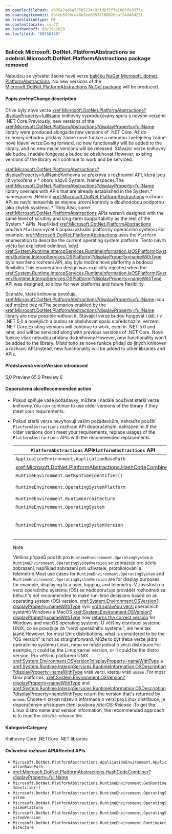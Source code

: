 ```yaml
---
ms.openlocfilehash: a635e2ed6a735b5234c92fd8f5ffa1685fe9373e
ms.sourcegitcommit: 8bfeb5930ca48b2ee6053f16082dcaf24d46d221
ms.translationtype: MT
ms.contentlocale: cs-CZ
ms.lasthandoff: 08/18/2020
ms.locfileid: "88558169"
---
```

### <a name="microsoftdotnetplatformabstractions-package-removed"></a><span data-ttu-id="00107-101">Balíček Microsoft. DotNet. PlatformAbstractions se odebral.</span><span class="sxs-lookup"><span data-stu-id="00107-101">Microsoft.DotNet.PlatformAbstractions package removed</span></span>

<span data-ttu-id="00107-102">Nebudou se vytvářet žádné nové verze [balíčku NuGet Microsoft. dotnet. PlatformAbstractions](https://www.nuget.org/packages/Microsoft.DotNet.PlatformAbstractions/) .</span><span class="sxs-lookup"><span data-stu-id="00107-102">No new versions of the [Microsoft.DotNet.PlatformAbstractions NuGet package](https://www.nuget.org/packages/Microsoft.DotNet.PlatformAbstractions/) will be produced.</span></span>

#### <a name="change-description"></a><span data-ttu-id="00107-103">Popis změny</span><span class="sxs-lookup"><span data-stu-id="00107-103">Change description</span></span>

<span data-ttu-id="00107-104">Dříve byly nové verze <xref:Microsoft.DotNet.PlatformAbstractions?displayProperty=fullName> knihovny vyprodukovány spolu s novými verzemi .NET Core.</span><span class="sxs-lookup"><span data-stu-id="00107-104">Previously, new versions of the <xref:Microsoft.DotNet.PlatformAbstractions?displayProperty=fullName> library were produced alongside new versions of .NET Core.</span></span> <span data-ttu-id="00107-105">Až do knihovny nebudou přidány žádné nové funkce a nebudou zveřejněny žádné nové hlavní verze.</span><span class="sxs-lookup"><span data-stu-id="00107-105">Going forward, no new functionality will be added to the library, and no new major versions will be released.</span></span> <span data-ttu-id="00107-106">Stávající verze knihovny ale budou i nadále fungovat a budou se obsluhovat.</span><span class="sxs-lookup"><span data-stu-id="00107-106">However, existing versions of the library will continue to work and be serviced.</span></span>

<span data-ttu-id="00107-107"><xref:Microsoft.DotNet.PlatformAbstractions?displayProperty=fullName>Knihovna se překrývá s rozhraními API, která jsou již vytvořena v \* oboru názvů System. Namespaces.</span><span class="sxs-lookup"><span data-stu-id="00107-107">The <xref:Microsoft.DotNet.PlatformAbstractions?displayProperty=fullName> library overlaps with APIs that are already established in the System.\* namespaces.</span></span> <span data-ttu-id="00107-108">Některá <xref:Microsoft.DotNet.PlatformAbstractions> rozhraní API se navíc nenavrhla se stejnou úrovní kontroly a dlouhodobou podporou jako zbytek systému. \* Třídy.</span><span class="sxs-lookup"><span data-stu-id="00107-108">Also, some <xref:Microsoft.DotNet.PlatformAbstractions> APIs weren't designed with the same level of scrutiny and long-term supportability as the rest of the System.\* APIs.</span></span> <span data-ttu-id="00107-109">Například <xref:Microsoft.DotNet.PlatformAbstractions> používá `Platform` výčet k popisu aktuální platformy operačního systému.</span><span class="sxs-lookup"><span data-stu-id="00107-109">For example, <xref:Microsoft.DotNet.PlatformAbstractions> uses the `Platform` enumeration to describe the current operating system platform.</span></span> <span data-ttu-id="00107-110">Tento návrh výčtu byl explicitně odmítnut, když <xref:System.Runtime.InteropServices.RuntimeInformation.IsOSPlatform(System.Runtime.InteropServices.OSPlatform)?displayProperty=nameWithType> bylo navrženo rozhraní API, aby bylo možné nové platformy a budoucí flexibilitu.</span><span class="sxs-lookup"><span data-stu-id="00107-110">This enumeration design was explicitly rejected when the <xref:System.Runtime.InteropServices.RuntimeInformation.IsOSPlatform(System.Runtime.InteropServices.OSPlatform)?displayProperty=nameWithType> API was designed, to allow for new platforms and future flexibility.</span></span>

<span data-ttu-id="00107-111">Scénáře, které knihovna povoluje, <xref:Microsoft.DotNet.PlatformAbstractions?displayProperty=fullName> jsou teď možné bez ní.</span><span class="sxs-lookup"><span data-stu-id="00107-111">The scenarios enabled by the <xref:Microsoft.DotNet.PlatformAbstractions?displayProperty=fullName> library are now possible without it.</span></span> <span data-ttu-id="00107-112">Stávající verze budou fungovat i dál, i v .NET 5,0 a novějších a budou se obsluhovat spolu s předchozími verzemi .NET Core.</span><span class="sxs-lookup"><span data-stu-id="00107-112">Existing versions will continue to work, even in .NET 5.0 and later, and will be serviced along with previous versions of .NET Core.</span></span> <span data-ttu-id="00107-113">Nové funkce však nebudou přidány do knihovny.</span><span class="sxs-lookup"><span data-stu-id="00107-113">However, new functionality won't be added to the library.</span></span> <span data-ttu-id="00107-114">Místo toho se nové funkce přidají do jiných knihoven a rozhraní API.</span><span class="sxs-lookup"><span data-stu-id="00107-114">Instead, new functionality will be added to other libraries and APIs.</span></span>

#### <a name="version-introduced"></a><span data-ttu-id="00107-115">Představená verze</span><span class="sxs-lookup"><span data-stu-id="00107-115">Version introduced</span></span>

<span data-ttu-id="00107-116">5,0 Preview 6</span><span class="sxs-lookup"><span data-stu-id="00107-116">5.0 Preview 6</span></span>

#### <a name="recommended-action"></a><span data-ttu-id="00107-117">Doporučená akce</span><span class="sxs-lookup"><span data-stu-id="00107-117">Recommended action</span></span>

- <span data-ttu-id="00107-118">Pokud splňuje vaše požadavky, můžete i nadále používat starší verze knihovny.</span><span class="sxs-lookup"><span data-stu-id="00107-118">You can continue to use older versions of the library if they meet your requirements.</span></span>

- <span data-ttu-id="00107-119">Pokud starší verze nevyhovují vašim požadavkům, nahraďte použití `PlatformAbstractions` rozhraní API doporučenými nahrazeními.</span><span class="sxs-lookup"><span data-stu-id="00107-119">If the older versions don't meet your requirements, replace usages of the `PlatformAbstractions` APIs with the recommended replacements.</span></span>

  | <span data-ttu-id="00107-120">`PlatformAbstractions` API</span><span class="sxs-lookup"><span data-stu-id="00107-120">`PlatformAbstractions` API</span></span> | <span data-ttu-id="00107-121">Doporučená náhrada</span><span class="sxs-lookup"><span data-stu-id="00107-121">Recommended replacement</span></span> |
  |-|-|
  | `ApplicationEnvironment.ApplicationBasePath` | <xref:System.AppContext.BaseDirectory?displayProperty=nameWithType> |
  | <xref:Microsoft.DotNet.PlatformAbstractions.HashCodeCombiner> | <xref:System.HashCode?displayProperty=nameWithType> |
  | `RuntimeEnvironment.GetRuntimeIdentifier()` | <xref:System.Runtime.InteropServices.RuntimeInformation.RuntimeIdentifier?displayProperty=nameWithType> |
  | `RuntimeEnvironment.OperatingSystemPlatform` | <xref:System.Runtime.InteropServices.RuntimeInformation.IsOSPlatform(System.Runtime.InteropServices.OSPlatform)?displayProperty=nameWithType> |
  | `RuntimeEnvironment.RuntimeArchitecture` | <xref:System.Runtime.InteropServices.RuntimeInformation.ProcessArchitecture?displayProperty=nameWithType> |
  | `RuntimeEnvironment.OperatingSystem` | <xref:System.Runtime.InteropServices.RuntimeInformation.OSDescription?displayProperty=nameWithType> |
  | `RuntimeEnvironment.OperatingSystemVersion` | <span data-ttu-id="00107-122"><xref:System.Runtime.InteropServices.RuntimeInformation.OSDescription?displayProperty=nameWithType> a <xref:System.Environment.OSVersion?displayProperty=nameWithType></span><span class="sxs-lookup"><span data-stu-id="00107-122"><xref:System.Runtime.InteropServices.RuntimeInformation.OSDescription?displayProperty=nameWithType> and <xref:System.Environment.OSVersion?displayProperty=nameWithType></span></span> |

  > [!NOTE]
  > <span data-ttu-id="00107-123">Většina případů použití pro `RuntimeEnvironment.OperatingSystem` a `RuntimeEnvironment.OperatingSystemVersion` se zobrazuje pro účely zobrazení, například zobrazení pro uživatele, protokolování a telemetrie.</span><span class="sxs-lookup"><span data-stu-id="00107-123">Most use cases for `RuntimeEnvironment.OperatingSystem` and `RuntimeEnvironment.OperatingSystemVersion` are for display purposes, for example, displaying to a user, logging, and telemetry.</span></span> <span data-ttu-id="00107-124">V závislosti na verzi operačního systému (OS) se nedoporučuje provádět rozhodnutí za běhu.</span><span class="sxs-lookup"><span data-stu-id="00107-124">It's not recommended to make run-time decisions based on an operating system (OS) version.</span></span> <span data-ttu-id="00107-125"><xref:System.Environment.OSVersion?displayProperty=nameWithType> nyní [vrátí správnou verzi](../../../../docs/core/compatibility/corefx.md#environmentosversion-returns-the-correct-operating-system-version) operačních systémů Windows a MacOS.</span><span class="sxs-lookup"><span data-stu-id="00107-125"><xref:System.Environment.OSVersion?displayProperty=nameWithType> now [returns the correct version](../../../../docs/core/compatibility/corefx.md#environmentosversion-returns-the-correct-operating-system-version) for Windows and macOS operating systems.</span></span> <span data-ttu-id="00107-126">U většiny distribucí systému UNIX, co se považuje za "verzi operačního systému", ale není tak jasné.</span><span class="sxs-lookup"><span data-stu-id="00107-126">However, for most Unix distributions, what is considered to be the "OS version" is not as straightforward.</span></span> <span data-ttu-id="00107-127">Může to být třeba verze jádra operačního systému Linux, nebo se může jednat o verzi distribuce.</span><span class="sxs-lookup"><span data-stu-id="00107-127">For example, it could be the Linux kernel version, or it could be the distro version.</span></span> <span data-ttu-id="00107-128">Pro většinu platforem UNIX <xref:System.Environment.OSVersion?displayProperty=nameWithType> a <xref:System.Runtime.InteropServices.RuntimeInformation.OSDescription?displayProperty=nameWithType> vrátí verzi, kterou vrátí `uname` .</span><span class="sxs-lookup"><span data-stu-id="00107-128">For most Unix platforms, <xref:System.Environment.OSVersion?displayProperty=nameWithType> and <xref:System.Runtime.InteropServices.RuntimeInformation.OSDescription?displayProperty=nameWithType> return the version that's returned by `uname`.</span></span> <span data-ttu-id="00107-129">Chcete-li získat název a informace o verzi pro Linux distribuce, je doporučeným přístupem čtení souboru */etc/OS-Release* .</span><span class="sxs-lookup"><span data-stu-id="00107-129">To get the Linux distro name and version information, the recommended approach is to read the */etc/os-release* file.</span></span>

#### <a name="category"></a><span data-ttu-id="00107-130">Kategorie</span><span class="sxs-lookup"><span data-stu-id="00107-130">Category</span></span>

<span data-ttu-id="00107-131">Knihovny Core .NET</span><span class="sxs-lookup"><span data-stu-id="00107-131">Core .NET libraries</span></span>

#### <a name="affected-apis"></a><span data-ttu-id="00107-132">Ovlivněná rozhraní API</span><span class="sxs-lookup"><span data-stu-id="00107-132">Affected APIs</span></span>

- `Microsoft.DotNet.PlatformAbstractions.ApplicationEnvironment.ApplicationBasePath`
- <xref:Microsoft.DotNet.PlatformAbstractions.HashCodeCombiner?displayProperty=fullName>
- `Microsoft.DotNet.PlatformAbstractions.RuntimeEnvironment.GetRuntimeIdentifier()`
- `Microsoft.DotNet.PlatformAbstractions.RuntimeEnvironment.OperatingSystem`
- `Microsoft.DotNet.PlatformAbstractions.RuntimeEnvironment.OperatingSystemPlatform`
- `Microsoft.DotNet.PlatformAbstractions.RuntimeEnvironment.OperatingSystemVersion`
- `Microsoft.DotNet.PlatformAbstractions.RuntimeEnvironment.RuntimeArchitecture`

<!--

#### Affected APIs

- `P:Microsoft.DotNet.PlatformAbstractions.ApplicationEnvironment.ApplicationBasePath`
- `T:Microsoft.DotNet.PlatformAbstractions.HashCodeCombiner`
- `M:Microsoft.DotNet.PlatformAbstractions.RuntimeEnvironment.GetRuntimeIdentifier`
- `P:Microsoft.DotNet.PlatformAbstractions.RuntimeEnvironment.OperatingSystem`
- `P:Microsoft.DotNet.PlatformAbstractions.RuntimeEnvironment.OperatingSystemPlatform`
- `P:Microsoft.DotNet.PlatformAbstractions.RuntimeEnvironment.OperatingSystemVersion`
- `P:Microsoft.DotNet.PlatformAbstractions.RuntimeEnvironment.RuntimeArchitecture`

-->
